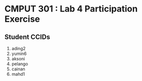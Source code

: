 # CMPUT 301 : Lab 4 Participation Exercise

## Student CCIDs
1. ading2
2. yumin6
3. aksoni
4. pelango
5. cainan
6. mahd1

